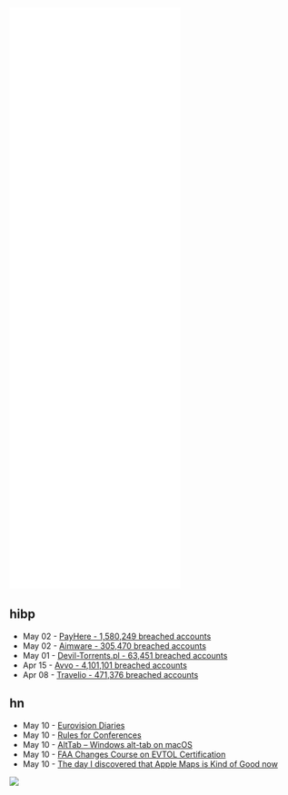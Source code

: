 ![Metrics](https://raw.githubusercontent.com/phixion/phixion/master/metrics.svg)

## hibp

<!--
for https://github.com/phixion/phixion/blob/main/.github/workflows/feeds.yml
-->
<!--START_SECTION:haveibeenpwnd-->
- May 02 - [PayHere - 1,580,249 breached accounts](https://haveibeenpwned.com/PwnedWebsites#PayHere)
- May 02 - [Aimware - 305,470 breached accounts](https://haveibeenpwned.com/PwnedWebsites#Aimware)
- May 01 - [Devil-Torrents.pl - 63,451 breached accounts](https://haveibeenpwned.com/PwnedWebsites#DevilTorrents)
- Apr 15 - [Avvo - 4,101,101 breached accounts](https://haveibeenpwned.com/PwnedWebsites#Avvo)
- Apr 08 - [Travelio - 471,376 breached accounts](https://haveibeenpwned.com/PwnedWebsites#Travelio)
<!--END_SECTION:haveibeenpwnd-->

## hn

<!--
for https://github.com/phixion/phixion/blob/main/.github/workflows/feeds.yml
-->
<!--START_SECTION:hn-->
- May 10 - [Eurovision Diaries](https://m-m-pr.com/eurovision-diaries/)
- May 10 - [Rules for Conferences](https://milan.cvitkovic.net/writing/rules_for_conferences/)
- May 10 - [AltTab – Windows alt-tab on macOS](https://alt-tab-macos.netlify.app/)
- May 10 - [FAA Changes Course on EVTOL Certification](https://theaircurrent.com/aircraft-development/faa-changes-course-on-evtol-certification/)
- May 10 - [The day I discovered that Apple Maps is Kind of Good now](https://xkcd.com/2617/)
<!--END_SECTION:hn-->

<!--
for https://yhype.me
-->
![](https://hit.yhype.me/github/profile?user_id=13013670)
